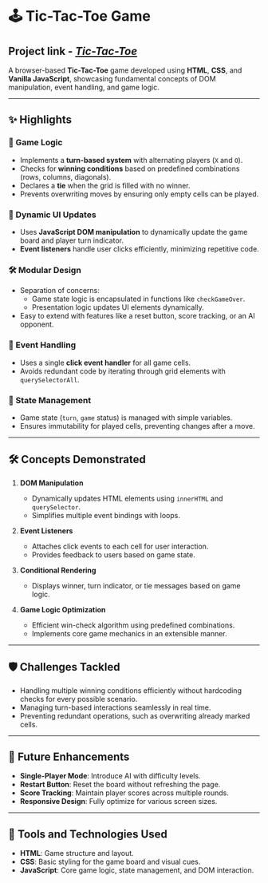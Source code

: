 # 🕹️ Tic-Tac-Toe Game

## Project link - [*Tic-Tac-Toe*]()

A browser-based **Tic-Tac-Toe** game developed using **HTML**, **CSS**, and **Vanilla JavaScript**, showcasing fundamental concepts of DOM manipulation, event handling, and game logic.

---

## ✨ Highlights

### 🧩 Game Logic
- Implements a **turn-based system** with alternating players (`X` and `O`).
- Checks for **winning conditions** based on predefined combinations (rows, columns, diagonals).
- Declares a **tie** when the grid is filled with no winner.
- Prevents overwriting moves by ensuring only empty cells can be played.

### 🔄 Dynamic UI Updates
- Uses **JavaScript DOM manipulation** to dynamically update the game board and player turn indicator.
- **Event listeners** handle user clicks efficiently, minimizing repetitive code.

### 🛠 Modular Design
- Separation of concerns:
  - Game state logic is encapsulated in functions like `checkGameOver`.
  - Presentation logic updates UI elements dynamically.
- Easy to extend with features like a reset button, score tracking, or an AI opponent.

### 🚦 Event Handling
- Uses a single **click event handler** for all game cells.
- Avoids redundant code by iterating through grid elements with `querySelectorAll`.

### 🧪 State Management
- Game state (`turn`, `game` status) is managed with simple variables.
- Ensures immutability for played cells, preventing changes after a move.

---

## 🛠 Concepts Demonstrated

1. **DOM Manipulation**
   - Dynamically updates HTML elements using `innerHTML` and `querySelector`.
   - Simplifies multiple event bindings with loops.

2. **Event Listeners**
   - Attaches click events to each cell for user interaction.
   - Provides feedback to users based on game state.

3. **Conditional Rendering**
   - Displays winner, turn indicator, or tie messages based on game logic.

4. **Game Logic Optimization**
   - Efficient win-check algorithm using predefined combinations.
   - Implements core game mechanics in an extensible manner.

---

## 🛡 Challenges Tackled
- Handling multiple winning conditions efficiently without hardcoding checks for every possible scenario.
- Managing turn-based interactions seamlessly in real time.
- Preventing redundant operations, such as overwriting already marked cells.

---

## 🚀 Future Enhancements
- **Single-Player Mode**: Introduce AI with difficulty levels.
- **Restart Button**: Reset the board without refreshing the page.
- **Score Tracking**: Maintain player scores across multiple rounds.
- **Responsive Design**: Fully optimize for various screen sizes.

---

## 🔧 Tools and Technologies Used
- **HTML**: Game structure and layout.
- **CSS**: Basic styling for the game board and visual cues.
- **JavaScript**: Core game logic, state management, and DOM interaction.

